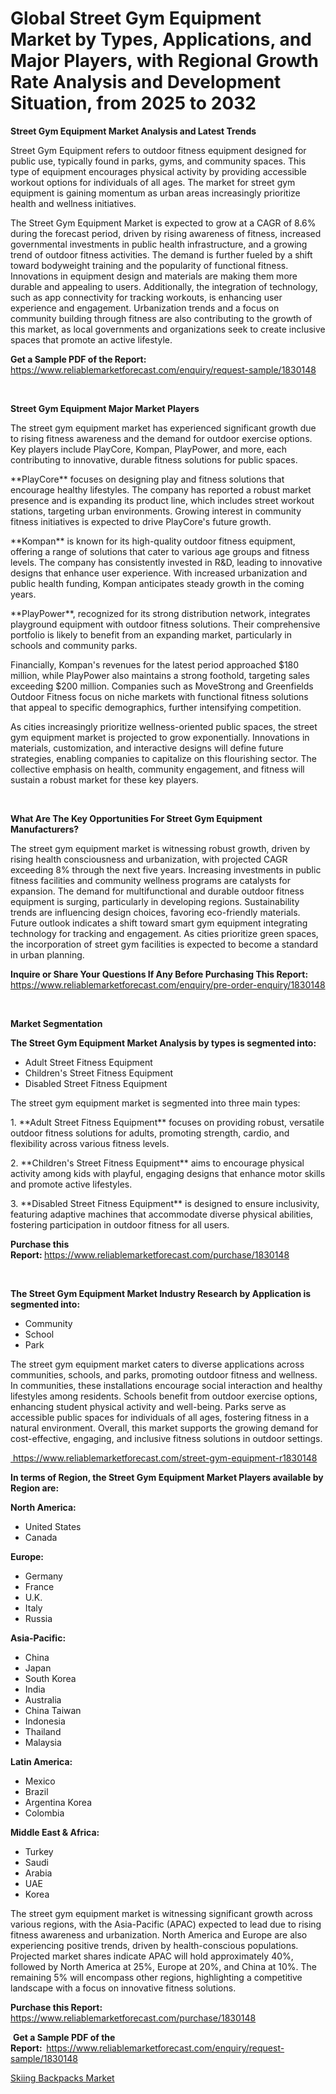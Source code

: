 <p><h1>Global Street Gym Equipment Market by Types, Applications, and Major Players, with Regional Growth Rate Analysis and Development Situation, from 2025 to 2032</h1></p><p><strong>Street Gym Equipment Market Analysis and Latest Trends</strong></p>
<p><p>Street Gym Equipment refers to outdoor fitness equipment designed for public use, typically found in parks, gyms, and community spaces. This type of equipment encourages physical activity by providing accessible workout options for individuals of all ages. The market for street gym equipment is gaining momentum as urban areas increasingly prioritize health and wellness initiatives. </p><p>The Street Gym Equipment Market is expected to grow at a CAGR of 8.6% during the forecast period, driven by rising awareness of fitness, increased governmental investments in public health infrastructure, and a growing trend of outdoor fitness activities. The demand is further fueled by a shift toward bodyweight training and the popularity of functional fitness. Innovations in equipment design and materials are making them more durable and appealing to users. Additionally, the integration of technology, such as app connectivity for tracking workouts, is enhancing user experience and engagement. Urbanization trends and a focus on community building through fitness are also contributing to the growth of this market, as local governments and organizations seek to create inclusive spaces that promote an active lifestyle.</p></p>
<p><strong>Get a Sample PDF of the Report:&nbsp;</strong> <a href="https://www.reliablemarketforecast.com/enquiry/request-sample/1830148?utm_campaign=2193&utm_medium=2&utm_source=Github&utm_content=ia&utm_term=09022025&utm_id=street-gym-equipment">https://www.reliablemarketforecast.com/enquiry/request-sample/1830148</a></p>
<p>&nbsp;</p>
<p><strong>Street Gym Equipment Major Market Players</strong></p>
<p><p>The street gym equipment market has experienced significant growth due to rising fitness awareness and the demand for outdoor exercise options. Key players include PlayCore, Kompan, PlayPower, and more, each contributing to innovative, durable fitness solutions for public spaces.</p><p>**PlayCore** focuses on designing play and fitness solutions that encourage healthy lifestyles. The company has reported a robust market presence and is expanding its product line, which includes street workout stations, targeting urban environments. Growing interest in community fitness initiatives is expected to drive PlayCore's future growth.</p><p>**Kompan** is known for its high-quality outdoor fitness equipment, offering a range of solutions that cater to various age groups and fitness levels. The company has consistently invested in R&D, leading to innovative designs that enhance user experience. With increased urbanization and public health funding, Kompan anticipates steady growth in the coming years.</p><p>**PlayPower**, recognized for its strong distribution network, integrates playground equipment with outdoor fitness solutions. Their comprehensive portfolio is likely to benefit from an expanding market, particularly in schools and community parks.</p><p>Financially, Kompan's revenues for the latest period approached $180 million, while PlayPower also maintains a strong foothold, targeting sales exceeding $200 million. Companies such as MoveStrong and Greenfields Outdoor Fitness focus on niche markets with functional fitness solutions that appeal to specific demographics, further intensifying competition.</p><p>As cities increasingly prioritize wellness-oriented public spaces, the street gym equipment market is projected to grow exponentially. Innovations in materials, customization, and interactive designs will define future strategies, enabling companies to capitalize on this flourishing sector. The collective emphasis on health, community engagement, and fitness will sustain a robust market for these key players.</p></p>
<p>&nbsp;</p>
<p><strong>What Are The Key Opportunities For Street Gym Equipment Manufacturers?</strong></p>
<p><p>The street gym equipment market is witnessing robust growth, driven by rising health consciousness and urbanization, with projected CAGR exceeding 8% through the next five years. Increasing investments in public fitness facilities and community wellness programs are catalysts for expansion. The demand for multifunctional and durable outdoor fitness equipment is surging, particularly in developing regions. Sustainability trends are influencing design choices, favoring eco-friendly materials. Future outlook indicates a shift toward smart gym equipment integrating technology for tracking and engagement. As cities prioritize green spaces, the incorporation of street gym facilities is expected to become a standard in urban planning.</p></p>
<p><strong>Inquire or Share Your Questions If Any Before Purchasing This Report:</strong> <a href="https://www.reliablemarketforecast.com/enquiry/pre-order-enquiry/1830148?utm_campaign=2193&utm_medium=2&utm_source=Github&utm_content=ia&utm_term=09022025&utm_id=street-gym-equipment">https://www.reliablemarketforecast.com/enquiry/pre-order-enquiry/1830148</a></p>
<p>&nbsp;</p>
<p><strong>Market Segmentation</strong></p>
<p><strong>The Street Gym Equipment Market Analysis by types is segmented into:</strong></p>
<p><ul><li>Adult Street Fitness Equipment</li><li>Children's Street Fitness Equipment</li><li>Disabled Street Fitness Equipment</li></ul></p>
<p><p>The street gym equipment market is segmented into three main types: </p><p>1. **Adult Street Fitness Equipment** focuses on providing robust, versatile outdoor fitness solutions for adults, promoting strength, cardio, and flexibility across various fitness levels. </p><p>2. **Children's Street Fitness Equipment** aims to encourage physical activity among kids with playful, engaging designs that enhance motor skills and promote active lifestyles.</p><p>3. **Disabled Street Fitness Equipment** is designed to ensure inclusivity, featuring adaptive machines that accommodate diverse physical abilities, fostering participation in outdoor fitness for all users.</p></p>
<p><strong>Purchase this Report:&nbsp;</strong><a href="https://www.reliablemarketforecast.com/purchase/1830148?utm_campaign=2193&utm_medium=2&utm_source=Github&utm_content=ia&utm_term=09022025&utm_id=street-gym-equipment">https://www.reliablemarketforecast.com/purchase/1830148</a></p>
<p>&nbsp;</p>
<p><strong>The Street Gym Equipment Market Industry Research by Application is segmented into:</strong></p>
<p><ul><li>Community</li><li>School</li><li>Park</li></ul></p>
<p><p>The street gym equipment market caters to diverse applications across communities, schools, and parks, promoting outdoor fitness and wellness. In communities, these installations encourage social interaction and healthy lifestyles among residents. Schools benefit from outdoor exercise options, enhancing student physical activity and well-being. Parks serve as accessible public spaces for individuals of all ages, fostering fitness in a natural environment. Overall, this market supports the growing demand for cost-effective, engaging, and inclusive fitness solutions in outdoor settings.</p></p>
<p><a href="https://www.reliablemarketforecast.com/street-gym-equipment-r1830148?utm_campaign=2193&utm_medium=2&utm_source=Github&utm_content=ia&utm_term=09022025&utm_id=street-gym-equipment">&nbsp;https://www.reliablemarketforecast.com/street-gym-equipment-r1830148</a></p>
<p><strong>In terms of Region, the Street Gym Equipment Market Players available by Region are:</strong></p>
<p>
    <p> <strong> North America: </strong>
        <ul>
            <li>United States</li>
            <li>Canada</li>
        </ul>
        </p> 
    <p> <strong> Europe: </strong>
        <ul>
            <li>Germany</li>
            <li>France</li>
            <li>U.K.</li>
            <li>Italy</li>
            <li>Russia</li>
        </ul>
        </p> 
    <p> <strong> Asia-Pacific: </strong>
        <ul>
            <li>China</li>
            <li>Japan</li>
            <li>South Korea</li>
            <li>India</li>
            <li>Australia</li>
            <li>China Taiwan</li>
            <li>Indonesia</li>
            <li>Thailand</li>
            <li>Malaysia</li>
        </ul>
        </p> 
    <p> <strong> Latin America: </strong>
        <ul>
            <li>Mexico</li>
            <li>Brazil</li>
            <li>Argentina Korea</li>
            <li>Colombia</li>
        </ul>
        </p> 
    <p> <strong> Middle East & Africa: </strong>
        <ul>
            <li>Turkey</li>
            <li>Saudi</li>
            <li>Arabia</li>
            <li>UAE</li>
            <li>Korea</li>
        </ul>
    </p>
    </p>
<p><p>The street gym equipment market is witnessing significant growth across various regions, with the Asia-Pacific (APAC) expected to lead due to rising fitness awareness and urbanization. North America and Europe are also experiencing positive trends, driven by health-conscious populations. Projected market shares indicate APAC will hold approximately 40%, followed by North America at 25%, Europe at 20%, and China at 10%. The remaining 5% will encompass other regions, highlighting a competitive landscape with a focus on innovative fitness solutions.</p></p>
<p><strong>Purchase this Report: </strong><a href="https://www.reliablemarketforecast.com/purchase/1830148?utm_campaign=2193&utm_medium=2&utm_source=Github&utm_content=ia&utm_term=09022025&utm_id=street-gym-equipment">https://www.reliablemarketforecast.com/purchase/1830148</a></p>
<p>&nbsp;<strong>Get a Sample PDF of the Report:&nbsp;&nbsp;</strong><a href="https://www.reliablemarketforecast.com/enquiry/request-sample/1830148?utm_campaign=2193&utm_medium=2&utm_source=Github&utm_content=ia&utm_term=09022025&utm_id=street-gym-equipment">https://www.reliablemarketforecast.com/enquiry/request-sample/1830148</a></p>
<p><strong></strong></p>
<p><p><a href="https://github.com/millionkaryn68/Market-Research-Report-List-1/blob/main/skiing-backpacks-market.md?utm_campaign=2193&utm_medium=2&utm_source=Github&utm_content=ia&utm_term=09022025&utm_id=street-gym-equipment">Skiing Backpacks Market</a></p></p>